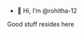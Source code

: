 - 👋 Hi, I’m @rohitha-12

Good stuff resides here
<!---
rohitha-12/rohitha-12 is a ✨ special ✨ repository because its `README.md` (this file) appears on your GitHub profile.
You can click the Preview link to take a look at your changes.
--->
